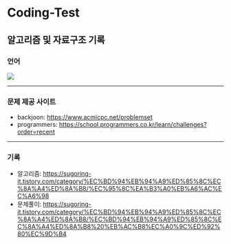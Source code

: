 # Coding-Test
알고리즘 및 자료구조 기록 
---
### 언어
<img src="https://img.shields.io/badge/Java-007396?style=flat&logo=OpenJDK&logoColor=white"/>

----
### 문제 제공 사이트
- backjoon: https://www.acmicpc.net/problemset
- programmers: https://school.programmers.co.kr/learn/challenges?order=recent
---
### 기록
- 알고리즘: https://sugoring-it.tistory.com/category/%EC%BD%94%EB%94%A9%ED%85%8C%EC%8A%A4%ED%8A%B8/%EC%95%8C%EA%B3%A0%EB%A6%AC%EC%A6%98
- 문제풀이: https://sugoring-it.tistory.com/category/%EC%BD%94%EB%94%A9%ED%85%8C%EC%8A%A4%ED%8A%B8/%EC%BD%94%EB%94%A9%ED%85%8C%EC%8A%A4%ED%8A%B8%20%EB%AC%B8%EC%A0%9C%ED%92%80%EC%9D%B4
